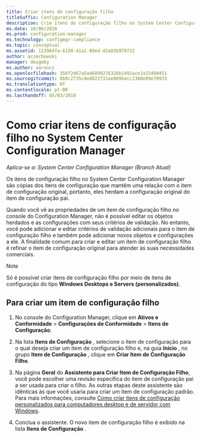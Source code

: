 ```yaml
---
title: Criar itens de configuração filho
titleSuffix: Configuration Manager
description: Crie itens de configuração filho no System Center Configuration Manager.
ms.date: 10/06/2016
ms.prod: configuration-manager
ms.technology: configmgr-compliance
ms.topic: conceptual
ms.assetid: 113984fa-6150-41a1-89ed-d2a83b979732
author: aczechowski
manager: dougeby
ms.author: aaroncz
ms.openlocfilehash: 358f2d67a5a4689927632bb1492ace1a33490451
ms.sourcegitcommit: 0b0c2735c4ed822731ae069b4cc1380e89e78933
ms.translationtype: HT
ms.contentlocale: pt-BR
ms.lasthandoff: 05/03/2018
---
```

# <a name="how-to-create-child-configuration-items-in-system-center-configuration-manager"></a>Como criar itens de configuração filho no System Center Configuration Manager

*Aplica-se a: System Center Configuration Manager (Branch Atual)*

Os itens de configuração filho no System Center Configuration Manager são cópias dos itens de configuração que mantêm uma relação com o item de configuração original, portanto, eles herdam a configuração original do item de configuração pai.  

Quando você vê as propriedades de um item de configuração filho no console do Configuration Manager, não é possível editar os objetos herdados e as configurações com seus critérios de validação. No entanto, você pode adicionar e editar critérios de validação adicionais para o item de configuração filho e também pode adicionar novos objetos e configurações a ele.
A finalidade comum para criar e editar um item de configuração filho é refinar o item de configuração original para atender às suas necessidades comerciais.  

> [!NOTE]  
>  Só é possível criar itens de configuração filho por meio de itens de configuração do tipo **Windows Desktops e Servers (personalizados)**.  

## <a name="to-create-a-child-configuration-item"></a>Para criar um item de configuração filho  

1.  No console do Configuration Manager, clique em **Ativos e Conformidade** > **Configurações de Conformidade** > **Itens de Configuração**.  

3.  Na lista **Itens de Configuração** , selecione o item de configuração para o qual deseja criar um item de configuração filho e, na guia **Início** , no grupo **Item de Configuração** , clique em **Criar Item de Configuração Filho**.  

4.  Na página **Geral** do **Assistente para Criar Item de Configuração Filho**, você pode escolher uma revisão específica do item de configuração pai a ser usada para criar o filho. As outras etapas deste assistente são idênticas às que você usaria para criar um item de configuração padrão. Para mais informações, consulte [Como criar itens de configuração personalizados para computadores desktop e de servidor com Windows](../../compliance/deploy-use/create-custom-configuration-items-for-windows-desktop-and-server-computers-managed-with-the-client.md).  

5.  Conclua o assistente. O novo item de configuração filho é exibido na lista **Itens de Configuração** .  
